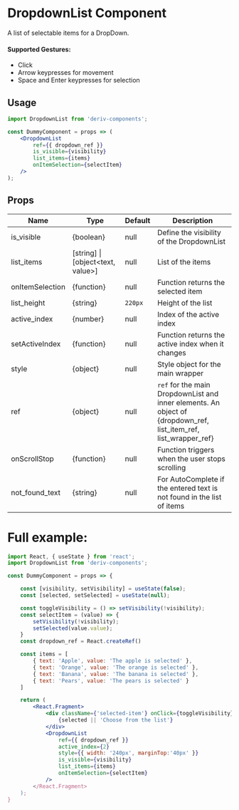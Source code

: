 # DropdownList Component

A list of selectable items for a DropDown.


#### Supported Gestures:

-   Click
-   Arrow keypresses for movement
-   Space and Enter keypresses for selection

## Usage

```jsx
import DropdownList from 'deriv-components';

const DummyComponent = props => (
    <DropdownList
        ref={{ dropdown_ref }}
        is_visible={visibility}
        list_items={items}
        onItemSelection={selectItem}
    />
);
```

## Props


| Name              | Type         | Default     | Description                                                              |
| ----------------- | ------------ | ----------- | ------------------------------------------------------------------------ |
| is_visible        | {boolean}    | null        | Define the visibility of the DropdownList                                |
| list_items        | [string] \| [object<text, value>]           | null        | List of the items                         |
| onItemSelection   | {function}   | null        | Function returns the selected item                                       |
| list_height       | {string}     | `220px`     | Height of the list                                                       |
| active_index      | {number}     | null        | Index of the active index                                                |
| setActiveIndex    | {function}   | null        | Function returns the active index when it changes                        |
| style             | {object}     | null        | Style object for the main wrapper                                        |
| ref               | {object}     | null        | `ref` for the main DropdownList and inner elements. An object of {dropdown_ref, list\_item\_ref, list\_wrapper\_ref} |
| onScrollStop      | {function}   | null        | Function triggers when the user stops scrolling                          |
| not\_found\_text  | {string}     | null        | For AutoComplete if the entered text is not found in the list of items  |


# Full example:

```jsx
import React, { useState } from 'react';
import DropdownList from 'deriv-components';

const DummyComponent = props => {

    const [visibility, setVisibility] = useState(false);
    const [selected, setSelected] = useState(null);

    const toggleVisibility = () => setVisibility(!visibility);
    const selectItem = (value) => {
        setVisibility(!visibility);
        setSelected(value.value);
    }
    const dropdown_ref = React.createRef()

    const items = [
        { text: 'Apple', value: 'The apple is selected' },
        { text: 'Orange', value: 'The orange is selected' },
        { text: 'Banana', value: 'The banana is selected' },
        { text: 'Pears', value: 'The pears is selected' }
    ]

    return (
        <React.Fragment>
            <div className={'selected-item'} onClick={toggleVisibility}></div>
                {selected || 'Choose from the list'}
            </div>
            <DropdownList
                ref={{ dropdown_ref }}
                active_index={2}
                style={{ width: '240px', marginTop:'40px' }}
                is_visible={visibility}
                list_items={items}
                onItemSelection={selectItem}
            />
        </React.Fragment>
    );
}
```
